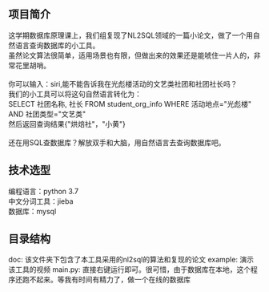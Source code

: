 ## 项目简介
这学期数据库原理课上，我们组复现了NL2SQL领域的一篇小论文，做了一个用自然语言查询数据库的小工具。<br>
虽然论文算法很简单，适用场景也有限，但做出来的效果还是能唬住一片人的，非常花里胡哨。<br><br>
你可以输入：siri,能不能告诉我在光彪楼活动的文艺类社团和社团社长吗？<br>
我们的小工具可以将这句自然语言转化为：<br>
SELECT 社团名称, 社长 FROM student_org_info WHERE 活动地点="光彪楼" AND 社团类型="文艺类" <br>
然后返回查询结果{"烘焙社"，"小黄"}<br><br>
还在用SQL查数据库？解放双手和大脑，用自然语言去查询数据库吧。<br>
## 技术选型
编程语言：python 3.7 <br>
中文分词工具：jieba <br>
数据库：mysql <br>
## 目录结构
doc: 该文件夹下包含了本工具采用的nl2sql的算法和复现的论文
example: 演示该工具的视频
main.py: 直接右键运行即可。很可惜，由于数据库在本地，这个程序还跑不起来。等我有时间有精力了，做一个在线的数据库
